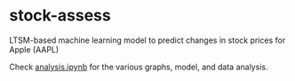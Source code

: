 # stock-assess
LTSM-based machine learning model to predict changes in stock prices for Apple (AAPL)

Check [analysis.ipynb]() for the various graphs, model, and data analysis.

